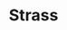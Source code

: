 ---
title: "Strass"
draft: false
description : "Strass"
menu:
  main:
    identifier: 'Strass'
    parent: 'aros'
    weight: 100
---
